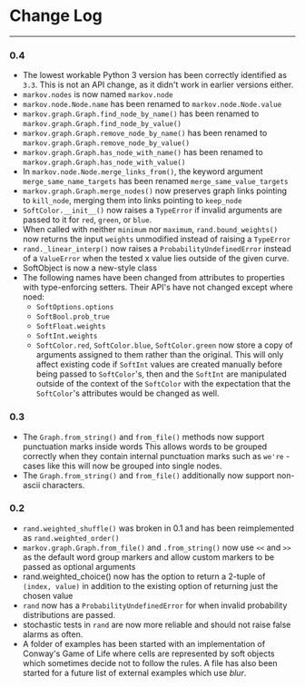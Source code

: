 # Change Log
---
### 0.4

* The lowest workable Python 3 version has been correctly identified
  as `3.3`. This is not an API change, as it didn't work in earlier
  versions either.
* `markov.nodes` is now named `markov.node`
* `markov.node.Node.name` has been renamed to `markov.node.Node.value`
* `markov.graph.Graph.find_node_by_name()` has been renamed
  to `markov.graph.Graph.find_node_by_value()`
* `markov.graph.Graph.remove_node_by_name()` has been renamed
  to `markov.graph.Graph.remove_node_by_value()`
* `markov.graph.Graph.has_node_with_name()` has been renamed
  to `markov.graph.Graph.has_node_with_value()`
* In `markov.node.Node.merge_links_from()`, the keyword argument
  `merge_same_name_targets` has been renamed `merge_same_value_targets`
* `markov.graph.Graph.merge_nodes()` now preserves graph links pointing to
  `kill_node`, merging them into links pointing to `keep_node`
* `SoftColor.__init__()` now raises a `TypeError` if invalid arguments
  are passed to it for `red`, `green`, or `blue`.
* When called with neither `minimum` nor `maximum`,
  `rand.bound_weights()` now returns the input `weights` unmodified
  instead of raising a `TypeError`
* `rand._linear_interp()` now raises a `ProbabilityUndefinedError`
  instead of a `ValueError` when the tested x value lies outside of the
  given curve.
* SoftObject is now a new-style class
* The following names have been changed from attributes to properties
  with type-enforcing setters. Their API's have not changed except
  where noed:
  * `SoftOptions.options`
  * `SoftBool.prob_true`
  * `SoftFloat.weights`
  * `SoftInt.weights`
  * `SoftColor.red`, `SoftColor.blue`, `SoftColor.green` now store a copy
    of arguments assigned to them rather than the original. This will only
    affect existing code if `SoftInt` values are created manually before being
    passed to `SoftColor`'s, then and the `SoftInt` are manipulated outside of
    the context of the `SoftColor` with the expectation that the `SoftColor`'s
    attributes would be changed as well.

### 0.3

* The `Graph.from_string()` and `from_file()` methods now support
  punctuation marks inside words This allows words to be grouped
  correctly when they contain internal punctuation marks such
  as `we're` - cases like this will now be grouped into single nodes.
* The `Graph.from_string()` and `from_file()` additionally now support
  non-ascii characters.

### 0.2

* `rand.weighted_shuffle()` was broken in 0.1 and
  has been reimplemented as `rand.weighted_order()`
* `markov.graph.Graph.from_file()` and `.from_string()` now use `<<` and `>>`
  as the default word group markers and allow custom markers to be passed
  as optional arguments
* rand.weighted_choice() now has the option to return a 2-tuple of
  `(index, value)` in addition to the existing option of returning
  just the chosen value
* `rand` now has a `ProbabilityUndefinedError` for when invalid probability
  distributions are passed.
* stochastic tests in `rand` are now more reliable and should not raise false
  alarms as often.
* A folder of examples has been started with an implementation of
  Conway's Game of Life where cells are represented by soft objects which
  sometimes decide not to follow the rules. A file has also been started
  for a future list of external examples which use *blur*.

